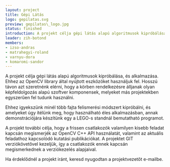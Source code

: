 ```yaml
---
layout: project
title: Gépi Látás
logo: gepilatas.svg
preview: gepilatas\_logo.jpg
status: finished
introduction: A projekt célja gépi látás alapú algoritmusok kipróbálása, és alkalmazása.
leader: zih-botond
members:
- izso-andras
- matrahegyi-roland
- varnyu-dora
- komaromi-sandor
---
```


A projekt célja gépi látás alapú algoritmusok kipróbálása, és alkalmazása. Ehhez az OpenCV library által nyújtott eszközöket használjuk fel. Hosszú távon azt szeretnénk elérni, hogy a körben rendelkezésre álljanak olyan képfeldolgozás alapú szoftver komponensek, melyeket más projektekben egyszerűen fel tudunk használni.

Ehhez igyekszünk minél több fajta felismerési módszert kipróbálni, és amelyeket úgy ítélünk meg, hogy használható éles alkalmazásban, annak demonstrációjára készítünk egy a LEGO-s standnál bemutatható programot.

A projekt további célja, hogy a frissen csatlakozók valamilyen kisebb feladat kapcsán megismerjék az OpenCV C++ API használatát, valamint az aktuális feladathoz kapcsolódó kutatási publikációkat. A projektet GIT verziókövetővel kezeljük, így a csatlakozók ennek kapcsán megismerkednek a verziókezelés alapjaival.

Ha érdeklődnél a projekt iránt, keresd nyugodtan a projektvezetőt e-mailbe.
